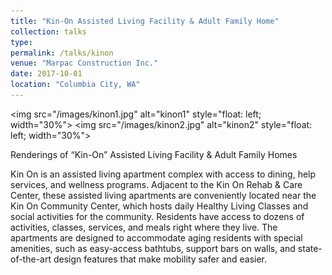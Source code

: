 ```yaml
---
title: "Kin-On Assisted Living Facility & Adult Family Home"
collection: talks
type:
permalink: /talks/kinon
venue: "Marpac Construction Inc."
date: 2017-10-01
location: "Columbia City, WA"
---
```

<img src="/images/kinon1.jpg" alt="kinon1" style="float: left; width="30%">
<img src="/images/kinon2.jpg" alt="kinon2" style="float: left; width="30%">
<figcaption>Renderings of “Kin-On” Assisted Living Facility & Adult Family Homes</figcaption>


Kin On is an assisted living apartment complex with access to dining, help services, and wellness programs. Adjacent to the Kin On Rehab & Care Center, these assisted living apartments are conveniently located near the Kin On Community Center, which hosts daily Healthy Living Classes and social activities for the community.
Residents have access to dozens of activities, classes, services, and meals right where they live. The apartments are designed to accommodate aging residents with special amenities, such as easy-access bathtubs, support bars on walls, and state-of-the-art design features that make mobility safer and easier.
